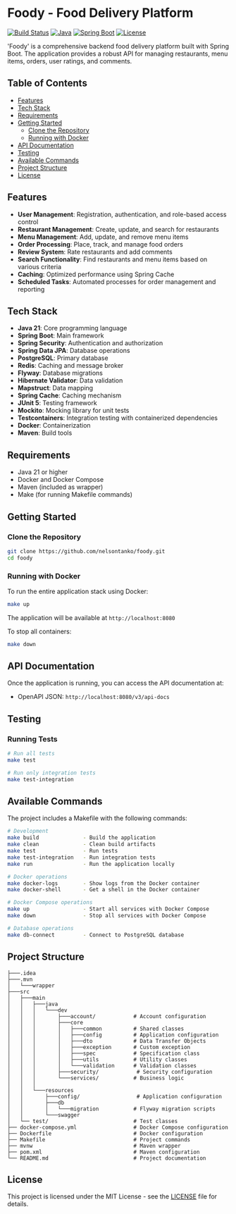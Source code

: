 # Foody - Food Delivery Platform

[![Build Status](https://img.shields.io/badge/build-passing-brightgreen)](https://github.com/nelson-tanko/foody)
[![Java](https://img.shields.io/badge/java-21-orange)](https://www.oracle.com/java/technologies/javase/jdk21-archive-downloads.html)
[![Spring Boot](https://img.shields.io/badge/Spring%20Boot-3.2-green)](https://spring.io/projects/spring-boot)
[![License](https://img.shields.io/badge/license-MIT-blue)](LICENSE)

'Foody' is a comprehensive backend food delivery platform built with Spring Boot. The application provides a robust API for managing restaurants, menu items, orders, user ratings, and comments.

## Table of Contents

- [Features](#features)
- [Tech Stack](#tech-stack)
- [Requirements](#requirements)
- [Getting Started](#getting-started)
    - [Clone the Repository](#clone-the-repository)
    - [Running with Docker](#running-with-docker)
- [API Documentation](#api-documentation)
- [Testing](#testing)
- [Available Commands](#available-commands)
- [Project Structure](#project-structure)
- [License](#license)

## Features

- **User Management**: Registration, authentication, and role-based access control
- **Restaurant Management**: Create, update, and search for restaurants
- **Menu Management**: Add, update, and remove menu items
- **Order Processing**: Place, track, and manage food orders
- **Review System**: Rate restaurants and add comments
- **Search Functionality**: Find restaurants and menu items based on various criteria
- **Caching**: Optimized performance using Spring Cache
- **Scheduled Tasks**: Automated processes for order management and reporting

## Tech Stack

- **Java 21**: Core programming language
- **Spring Boot**: Main framework
- **Spring Security**: Authentication and authorization
- **Spring Data JPA**: Database operations
- **PostgreSQL**: Primary database
- **Redis**: Caching and message broker
- **Flyway**: Database migrations
- **Hibernate Validator**: Data validation
- **Mapstruct**: Data mapping
- **Spring Cache**: Caching mechanism
- **JUnit 5**: Testing framework
- **Mockito**: Mocking library for unit tests
- **Testcontainers**: Integration testing with containerized dependencies
- **Docker**: Containerization
- **Maven**: Build tools

## Requirements

- Java 21 or higher
- Docker and Docker Compose
- Maven (included as wrapper)
- Make (for running Makefile commands)

## Getting Started

### Clone the Repository

```bash
git clone https://github.com/nelsontanko/foody.git
cd foody
```

### Running with Docker 

To run the entire application stack using Docker:

```bash
make up
```
The application will be available at `http://localhost:8080`

To stop all containers:

```bash
make down
```

## API Documentation

Once the application is running, you can access the API documentation at:

- OpenAPI JSON: `http://localhost:8080/v3/api-docs`

## Testing

### Running Tests

```bash
# Run all tests
make test

# Run only integration tests
make test-integration
```

## Available Commands

The project includes a Makefile with the following commands:

```bash
# Development
make build              - Build the application
make clean              - Clean build artifacts
make test               - Run tests
make test-integration   - Run integration tests
make run                - Run the application locally

# Docker operations
make docker-logs        - Show logs from the Docker container
make docker-shell       - Get a shell in the Docker container

# Docker Compose operations
make up                 - Start all services with Docker Compose
make down               - Stop all services with Docker Compose

# Database operations
make db-connect         - Connect to PostgreSQL database
```

## Project Structure

```
├───.idea
├───.mvn
│   └───wrapper
├───src
│   ├───main
│   │   ├───java
│   │   │   └───dev
│   │   │       ├───account/            # Account configuration
│   │   │       ├───core
│   │   │       │   ├───common          # Shared classes
│   │   │       │   ├───config          # Application configuration
│   │   │       │   ├───dto             # Data Transfer Objects
│   │   │       │   ├───exception       # Custom exception
│   │   │       │   ├───spec            # Specification class
│   │   │       │   ├───utils           # Utility classes
│   │   │       │   └───validation      # Validation classes
│   │   │       ├───security/            # Security configuration
│   │   │       └───services/           # Business logic
│   │   │           
│   │   └───resources
│   │       ├───config/                  # Application configuration
│   │       ├───db
│   │       │   └───migration           # Flyway migration scripts
│   │       └───swagger
│   └── test/                           # Test classes
├── docker-compose.yml                  # Docker Compose configuration
├── Dockerfile                          # Docker configuration
├── Makefile                            # Project commands
├── mvnw                                # Maven wrapper
├── pom.xml                             # Maven configuration
└── README.md                           # Project documentation
```

## License

This project is licensed under the MIT License - see the [LICENSE](LICENSE) file for details.